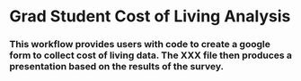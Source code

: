 # Grad Student Cost of Living Analysis 

### This workflow provides users with code to create a google form to collect cost of living data. The XXX file then produces a presentation based on the results of the survey. 
